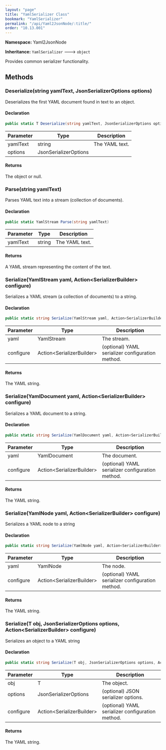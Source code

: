 ```yaml
---
layout: "page"
title: "YamlSerializer Class"
bookmark: "YamlSerializer"
permalink: "/api/Yaml2JsonNode/:title/"
order: "10.13.001"
---
```

**Namespace:** Yaml2JsonNode

**Inheritance:**
`YamlSerializer`
 🡒 
`object`

Provides common serializer functionality.

## Methods

### Deserialize(string yamlText, JsonSerializerOptions options)

Deserializes the first YAML document found in text to an object.

#### Declaration

```c#
public static T Deserialize(string yamlText, JsonSerializerOptions options)
```

| Parameter | Type | Description |
|---|---|---|
| yamlText | string | The YAML text. |
| options | JsonSerializerOptions |  |


#### Returns

The object or null.

### Parse(string yamlText)

Parses YAML text into a stream (collection of documents).

#### Declaration

```c#
public static YamlStream Parse(string yamlText)
```

| Parameter | Type | Description |
|---|---|---|
| yamlText | string | The YAML text. |


#### Returns

A YAML stream representing the content of the text.

### Serialize(YamlStream yaml, Action\<SerializerBuilder\> configure)

Serializes a YAML stream (a collection of documents) to a string.

#### Declaration

```c#
public static string Serialize(YamlStream yaml, Action<SerializerBuilder> configure)
```

| Parameter | Type | Description |
|---|---|---|
| yaml | YamlStream | The stream. |
| configure | Action\<SerializerBuilder\> | (optional) YAML serializer configuration method. |


#### Returns

The YAML string.

### Serialize(YamlDocument yaml, Action\<SerializerBuilder\> configure)

Serializes a YAML document to a string.

#### Declaration

```c#
public static string Serialize(YamlDocument yaml, Action<SerializerBuilder> configure)
```

| Parameter | Type | Description |
|---|---|---|
| yaml | YamlDocument | The document. |
| configure | Action\<SerializerBuilder\> | (optional) YAML serializer configuration method. |


#### Returns

The YAML string.

### Serialize(YamlNode yaml, Action\<SerializerBuilder\> configure)

Serializes a YAML node to a string

#### Declaration

```c#
public static string Serialize(YamlNode yaml, Action<SerializerBuilder> configure)
```

| Parameter | Type | Description |
|---|---|---|
| yaml | YamlNode | The node. |
| configure | Action\<SerializerBuilder\> | (optional) YAML serializer configuration method. |


#### Returns

The YAML string.

### Serialize(T obj, JsonSerializerOptions options, Action\<SerializerBuilder\> configure)

Serializes an object to a YAML string

#### Declaration

```c#
public static string Serialize(T obj, JsonSerializerOptions options, Action<SerializerBuilder> configure)
```

| Parameter | Type | Description |
|---|---|---|
| obj | T | The object. |
| options | JsonSerializerOptions | (optional) JSON serializer options. |
| configure | Action\<SerializerBuilder\> | (optional) YAML serializer configuration method. |


#### Returns

The YAML string.

